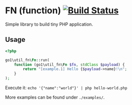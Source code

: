 FN (function) [![Build Status](https://travis-ci.org/go1com/util_fn.svg?branch=master)](https://travis-ci.org/go1com/util_fn)
====

Simple library to build tiny PHP application.

## Usage

```php
<?php

go1\util_fn\Fn::run(
    function (go1\util_fn\Fn $fn, stdClass $payload) {
        return "[example.1] Hello {$payload->name}!\n";
    }
);
```

Execute it: `echo '{"name":"world"}' | php hello-world.php`

More examples can be found under `./examples/`.
